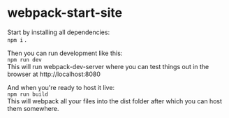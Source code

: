 # webpack-start-site

Start by installing all dependencies:  
`npm i` . 

Then you can run development like this:  
`npm run dev`  
This will run webpack-dev-server where you can test things out in the browser at http://localhost:8080  


And when you're ready to host it live:  
`npm run build`  
This will webpack all your files into the dist folder after which you can host them somewhere.  

